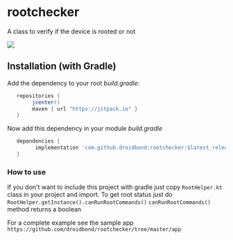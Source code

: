 # rootchecker
A class to verify if the device is rooted or not

[![](https://jitpack.io/v/droidbond/LoadingButton.svg)](https://jitpack.io/v/droidbond/LoadingButton)

## Installation (with Gradle)
Add the dependency to your root *build.gradle*:
```groovy
   repositories {
        jcenter()
        maven { url "https://jitpack.io" }
   }
   ```
Now add this dependency in your module *build.gradle*
```groovy
   dependencies {
         implementation 'com.github.droidbond:rootchecker:$latest_release'
   }
```

### How to use
If you don't want to include this project with gradle just copy `RootHelper.kt` class in your project and import.
To get root status just do `RootHelper.getInstance().canRunRootCommands()`
`canRunRootCommands()` method returns a boolean

For a complete example see the sample app `https://github.com/droidbond/rootchecker/tree/master/app`
